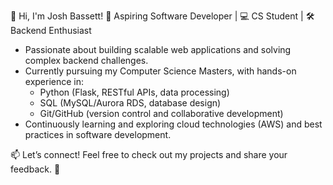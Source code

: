 👋 Hi, I'm Josh Bassett!
🌱 Aspiring Software Developer | 💻 CS Student | 🛠️ Backend Enthusiast

- Passionate about building scalable web applications and solving complex backend challenges.
- Currently pursuing my Computer Science Masters, with hands-on experience in:
    - Python (Flask, RESTful APIs, data processing)
    - SQL (MySQL/Aurora RDS, database design)
    - Git/GitHub (version control and collaborative development)
- Continuously learning and exploring cloud technologies (AWS) and best practices in software development.

📫 Let’s connect! Feel free to check out my projects and share your feedback. 🚀
